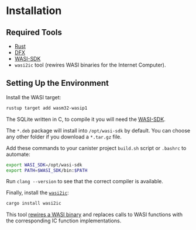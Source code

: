 # Installation

## Required Tools
- [Rust](https://doc.rust-lang.org/book/ch01-01-installation.html)
- [DFX](https://internetcomputer.org/docs/current/developer-docs/setup/install/)
- [WASI-SDK](https://github.com/WebAssembly/wasi-sdk/releases)
- `wasi2ic` tool (rewires WASI binaries for the Internet Computer).

## Setting Up the Environment

Install the WASI target:
```bash
rustup target add wasm32-wasip1
```

The SQLite written in C, to compile it you will need the [WASI-SDK](https://github.com/WebAssembly/wasi-sdk/releases).

The `*.deb` package will install into `/opt/wasi-sdk` by default. You can choose any other folder if you download a `*.tar.gz` file.

Add these commands to your canister project `build.sh` script or `.bashrc` to automate:
```bash
export WASI_SDK=/opt/wasi-sdk
export PATH=$WASI_SDK/bin:$PATH
```

Run `clang --version` to see that the correct compiler is available.

Finally, install the [`wasi2ic`](https://github.com/wasm-forge/wasi2ic):
```bash
cargo install wasi2ic
```

This tool [rewires a WASI binary](https://www.youtube.com/watch?v=oQb5TUiby7Q) and replaces calls to WASI functions with the corresponding IC function implementations.

